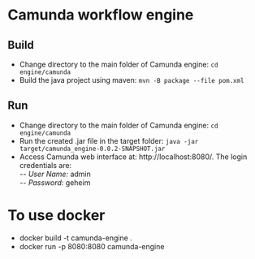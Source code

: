 # Camunda workflow engine

## Build
- Change directory to the main folder of Camunda engine: `cd engine/camunda`
- Build the java project using maven:  `mvn -B package --file pom.xml`
	
## Run
- Change directory to the main folder of Camunda engine:  `cd engine/camunda`
- Run the created .jar file in the target folder:  `java -jar target/camunda_engine-0.0.2-SNAPSHOT.jar`  
- Access Camunda web interface at: http://localhost:8080/. The login credentials are:  
	-- *User Name:* admin  
	-- *Password:* geheim
# To use docker  
- docker build -t camunda-engine .
- docker run -p 8080:8080 camunda-engine